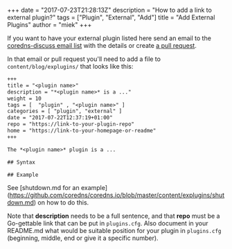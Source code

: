 +++
date = "2017-07-23T21:28:13Z"
description = "How to add a link to external plugin?"
tags = ["Plugin", "External", "Add"]
title = "Add External Plugins"
author = "miek"
+++

If you want to have your external plugin listed here send an email to the [coredns-discuss email
list](/community) with the details or create [a pull
request](https://github.com/coredns/coredns.io).

In that email or pull request you'll need to add a file to `content/blog/explugins/` that looks
like this:

~~~ txt
+++
title = "<plugin name>"
description = "*<plugin name>* is a ..."
weight = 10
tags = [  "plugin" , "<plugin name>" ]
categories = [ "plugin", "external" ]
date = "2017-07-22T12:37:19+01:00"
repo = "https://link-to-your-plugin-repo"
home = "https://link-to-your-homepage-or-readme"
+++

The *<plugin name>* plugin is a ...

## Syntax

## Example
~~~

See [shutdown.md for an example]
(https://github.com/coredns/coredns.io/blob/master/content/explugins/shutdown.md) on how to do
this.

Note that **description** needs to be a full sentence, and that **repo** must be a Go-gettable link
that can be put in `plugins.cfg`. Also document in your README.md what would be suitable position
for your plugin in `plugins.cfg` (beginning, middle, end or give it a specific number).
